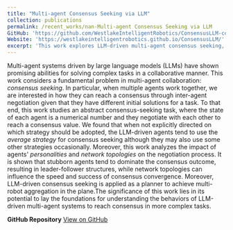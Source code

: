 ```yaml
---
title: "Multi-agent Consensus Seeking via LLM"
collection: publications
permalink: /recent_works/nan-Multi-agent Consensus Seeking via LLM
GitHub: 'https://github.com/WestlakeIntelligentRobotics/ConsensusLLM-code'
Website: 'https://westlakeintelligentrobotics.github.io/ConsensusLLM/'
excerpt: 'This work explores LLM-driven multi-agent consensus seeking, uncovering a preference for average strategies and the influence of agent personalities and network topologies, with implications for multi-robot aggregation and complex task understanding.'
---
```


Multi-agent systems driven by large language models (LLMs) have shown promising abilities for solving complex tasks in a collaborative manner. This work considers a fundamental problem in multi-agent collaboration: *consensus seeking*. In particular, when multiple agents work together, we are interested in how they can reach a consensus through inter-agent negotiation given that they have different initial solutions for a task. To that end, this work studies an abstract consensus-seeking task, where the state of each agent is a numerical number and they negotiate with each other to reach a consensus value. We found that when not explicitly directed on which strategy should be adopted, the LLM-driven agents tend to use the *average strategy* for consensus seeking although they may also use some other strategies occasionally. Moreover, this work analyzes the impact of agents' *personalities* and *network topologies* on the negotiation process. It is shown that stubborn agents tend to dominate the consensus outcome, resulting in leader-follower structures, while network topologies can influence the speed and success of consensus convergence. Moreover, LLM-driven consensus seeking is applied as a planner to achieve multi-robot aggregation in the plane.The significance of this work lies in its potential to lay the foundations for understanding the behaviors of LLM-driven multi-agent systems to reach consensus in more complex tasks.

**GitHub Repository** [View on GitHub](<https://github.com/WestlakeIntelligentRobotics/ConsensusLLM-code>)
